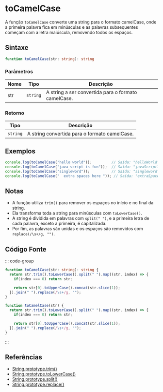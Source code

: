 # toCamelCase

A função `toCamelCase` converte uma string para o formato camelCase, onde a primeira palavra fica em minúsculas e as palavras subsequentes começam com a letra maiúscula, removendo todos os espaços.

## Sintaxe

```typescript
function toCamelCase(str: string): string
```

### Parâmetros

| Nome  | Tipo     | Descrição                                          |
|-------|----------|----------------------------------------------------|
| str   | `string` | A string a ser convertida para o formato camelCase. |

### Retorno

| Tipo    | Descrição                                      |
|---------|------------------------------------------------|
| `string` | A string convertida para o formato camelCase.  |

## Exemplos

```typescript
console.log(toCamelCase("hello world"));         // Saída: "helloWorld"
console.log(toCamelCase("java script is fun"));  // Saída: "javaScriptIsFun"
console.log(toCamelCase("singleword"));          // Saída: "singleword"
console.log(toCamelCase("  extra spaces here ")); // Saída: "extraSpacesHere"
```

## Notas

- A função utiliza `trim()` para remover os espaços no início e no final da string.
- Ela transforma toda a string para minúsculas com `toLowerCase()`.
- A string é dividida em palavras com `split(" ")`, e a primeira letra de cada palavra, exceto a primeira, é capitalizada.
- Por fim, as palavras são unidas e os espaços são removidos com `replace(/\s+/g, "")`.

## Código Fonte

::: code-group
```typescript
function toCamelCase(str: string): string {
  return str.trim().toLowerCase().split(" ").map((str, index) => {
    if(index === 0) return str;

    return str[0].toUpperCase().concat(str.slice(1));
  }).join(" ").replace(/\s+/g, "");
}
```

```javascript
function toCamelCase(str) {
  return str.trim().toLowerCase().split(" ").map((str, index) => {
    if(index === 0) return str;

    return str[0].toUpperCase().concat(str.slice(1));
  }).join(" ").replace(/\s+/g, "");
}
```
::: 

## Referências

- [String.prototype.trim()](https://developer.mozilla.org/pt-BR/docs/Web/JavaScript/Reference/Global_Objects/String/trim)
- [String.prototype.toLowerCase()](https://developer.mozilla.org/pt-BR/docs/Web/JavaScript/Reference/Global_Objects/String/toLowerCase)
- [String.prototype.split()](https://developer.mozilla.org/pt-BR/docs/Web/JavaScript/Reference/Global_Objects/String/split)
- [String.prototype.replace()](https://developer.mozilla.org/pt-BR/docs/Web/JavaScript/Reference/Global_Objects/String/replace)